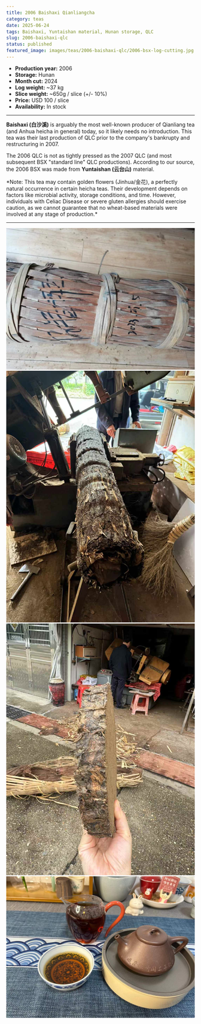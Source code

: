 ```yaml
---
title: 2006 Baishaxi Qianliangcha
category: teas
date: 2025-06-24
tags: Baishaxi, Yuntaishan material, Hunan storage, QLC
slug: 2006-baishaxi-qlc
status: published
featured_image: images/teas/2006-baishaxi-qlc/2006-bsx-log-cutting.jpg
---
```


- **Production year:** 2006
- **Storage:** Hunan
- **Month cut:** 2024
- **Log weight:** ~37 kg 
- **Slice weight:** ~650g / slice (+/- 10%) 
- **Price:** USD 100 / slice
- **Availability:** In stock


---

**Baishaxi (白沙溪)** is arguably the most well-known producer of Qianliang tea (and Anhua heicha in general) today, so it likely needs no introduction. This tea was their last production of QLC prior to the company's bankrupty and restructuring in 2007.

The 2006 QLC is not as tightly pressed as the 2007 QLC (and most subsequent BSX "standard line" QLC productions). According to our source, the 2006 BSX was made from **Yuntaishan (云台山)** material.

<p class="small-paragraph">
*Note: This tea may contain golden flowers (Jinhua/金花), a perfectly natural occurrence in certain heicha teas. Their development depends on factors like microbial activity, storage conditions, and time. However, individuals with Celiac Disease or severe gluten allergies should exercise caution, as we cannot guarantee that no wheat-based materials were involved at any stage of production.*
</p>

---


![Log with protective cover](/images/teas/2006-baishaxi-qlc/2006-bsx-w-protective-cover.jpg)
![Log prior to cutting](/images/teas/2006-baishaxi-qlc/2006-bsx-log-cutting.jpg)
![QLC slice](/images/teas/2006-baishaxi-qlc/2006-bsx-slice.jpg)
![Brewed tea](/images/teas/2006-baishaxi-qlc/2006-bsx-qlc-brewed.jpg)
